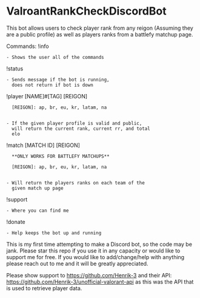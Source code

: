 # ValroantRankCheckDiscordBot

This bot allows users to check player rank from any reigon (Assuming they are a public profile)
as well as players ranks from a battlefy matchup page.

Commands:
  !info
  
  
    - Shows the user all of the commands
    
    
  !status
  
  
    - Sends message if the bot is running,
      does not return if bot is down
      
      
  !player [NAME]#[TAG] [REIGON]
  
  
      [REIGON]: ap, br, eu, kr, latam, na
      
      
    - If the given player profile is valid and public,
      will return the current rank, current rr, and total
      elo
      
      
  !match [MATCH ID] [REIGON]
  
  
      **ONLY WORKS FOR BATTLEFY MATCHUPS**
      
      [REIGON]: ap, br, eu, kr, latam, na
      
      
    - Will return the players ranks on each team of the
      given match up page
      
      
  !support
  
  
    - Where you can find me
    
    
  !donate
  
  
    - Help keeps the bot up and running
    
This is my first time attempting to make a Discord bot, so the code may be
jank. Please star this repo if you use it in any capacity or would like to
support me for free. If you would like to add/change/help with anything
please reach out to me and it will be greatly appreciated.

Please show support to https://github.com/Henrik-3 and their API: https://github.com/Henrik-3/unofficial-valorant-api as this was the API that is used to retrieve player data.
